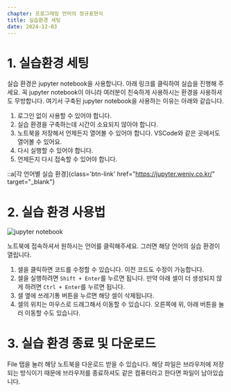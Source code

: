 ```yaml
---
chapter: 프로그래밍 언어의 정규표현식
title: 실습환경 세팅
date: 2024-12-03
---
```


# 1. 실습환경 세팅

실습 환경은 jupyter notebook을 사용합니다. 아래 링크를 클릭하여 실습을 진행해 주세요. 꼭 jupyter notebook이 아니라 여러분이 친숙하게 사용하시는 환경을 사용하셔도 무방합니다. 여기서 구축된 jupyter notebook을 사용하는 이유는 아래와 같습니다.

1. 로그인 없이 사용할 수 있어야 합니다.
2. 실습 환경을 구축하는데 시간이 소요되지 않아야 합니다.
3. 노트북을 저장해서 언제든지 열어볼 수 있어야 합니다. VSCode와 같은 곳에서도 열어볼 수 있어요.
4. 다시 실행할 수 있어야 합니다.
5. 언제든지 다시 접속할 수 있어야 합니다.

::a[각 언어별 실습 환경]{class='btn-link' href="https://jupyter.weniv.co.kr/" target="\_blank"}

# 2. 실습 환경 사용법

![jupyter notebook](/images/regular-expression/jupyter.png)

노트북에 접속하셔서 원하시는 언어를 클릭해주세요. 그러면 해당 언어의 실습 환경이 열립니다.

1. 셀을 클릭하면 코드를 수정할 수 있습니다. 이전 코드도 수정이 가능합니다.
2. 셀을 실행하려면 `Shift + Enter`를 누르면 됩니다. 만약 아래 셀이 더 생성되지 않게 하려면 `Ctrl + Enter`를 누르면 됩니다.
3. 셀 옆에 쓰레기통 버튼을 누르면 해당 셀이 삭제됩니다.
4. 셀의 위치는 마우스로 드래그해서 이동할 수 있습니다. 오른쪽에 위, 아래 버튼을 눌러 이동할 수도 있습니다.

# 3. 실습 환경 종료 및 다운로드

File 탭을 눌러 해당 노트북을 다운로드 받을 수 있습니다. 해당 파일은 브라우저에 저장되는 방식이기 때문에 브라우저를 종료하셔도 같은 컴퓨터라고 한다면 파일이 남아있습니다.